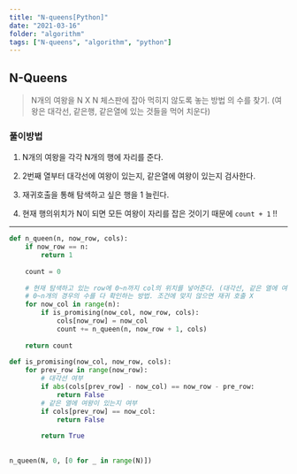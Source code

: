 ```yaml
---
title: "N-queens[Python]"
date: "2021-03-16"
folder: "algorithm"
tags: ["N-queens", "algorithm", "python"]
---
```



## N-Queens

> N개의 여왕을 N X N 체스판에 잡아 먹히지 않도록 놓는 방법 의 수를 찾기. (여왕은 대각선, 같은행, 같은열에 있는 것들을 먹어 치운다)


### 풀이방법
1. N개의 여왕을 각각 N개의 행에 자리를 준다.

2. 2번째 열부터 대각선에 여왕이 있는지, 같은열에 여왕이 있는지 검사한다.

3. 재귀호출을 통해 탐색하고 싶은 행을 1 늘린다.

4. 현재 행의위치가 N이 되면 모든 여왕이 자리를 잡은 것이기 때문에 `count + 1` !!

-----    
```py
def n_queen(n, now_row, cols):
    if now_row == n:
        return 1
    
    count = 0
    
    # 현재 탐색하고 있는 row에 0~n까지 col의 위치를 넣어준다. (대각선, 같은 열에 여왕이 없을 때)
    # 0~n개의 경우의 수를 다 확인하는 방법. 조건에 맞지 않으면 재귀 호출 X
    for now_col in range(n): 
        if is_promising(now_col, now_row, cols):
            cols[now_row] = now_col
            count += n_queen(n, now_row + 1, cols)
            
    return count
    
def is_promising(now_col, now_row, cols):
    for prev_row in range(now_row):
        # 대각선 여부
        if abs(cols[prev_row] - now_col) == now_row - pre_row:
            return False
        # 같은 열에 여왕이 있는지 여부
        if cols[prev_row] == now_col:
            return False
            
        return True
    
    
n_queen(N, 0, [0 for _ in range(N)])
```
